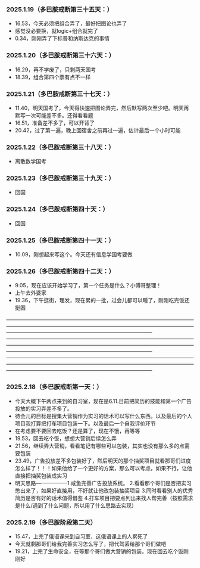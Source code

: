 ### 2025.1.19（多巴胺戒断第三十五天：）
- 16.53，今天必须把组合弄了，最好把图论也弄了
- 感觉没必要换，就logic+组合就完了
- 0.34，刚刚弄了下标普和纳斯达克的事情

### 2025.1.20（多巴胺戒断第三十六天：）
- 16.29，再不学废了，只剩两天国考
- 18.39，组合第四个票有点不一样

### 2025.1.21（多巴胺戒断第三十七天：）
- 11.40，明天国考了，今天得快速把图论弄完，然后默写两次至少吧。明天再默写一次可能差不多。还得看看题
- 16.51，准备差不多了，可以开背了
- 20.42，过了第一遍，晚上回宿舍之前再过一遍，估计最后一个小时可能

### 2025.1.22（多巴胺戒断第三十八天：）
- 离散数学国考

### 2025.1.23（多巴胺戒断第三十九天：）
- 回国

### 2025.1.24（多巴胺戒断第四十天：）
- 回国

### 2025.1.25（多巴胺戒断第四十一天：）
- 10.09，刚想起来写这个。今天还有信息学国考要做

### 2025.1.26（多巴胺戒断第四十二天：）
- 9.05，现在应该开始学习了，第一个任务是什么？小傅哥整理！
- 上午去外婆家
- 19.36，下午逛街，理发，现在累的一批，过会儿都可以睡了，刚刚吃完饭还挺困

————————————————————————————————————————————————————————————————————————————————————————————————————
————————————————————————————————————————————————————————————————————————————————————————————————————
————————————————————————————————————————————————————————————————————————————————————————————————————

### 2025.2.18（多巴胺戒断第一天：）
- 今天大概下午两点来到的自习室，现在是6.11.目前把简历的技能和第一个广告投放的实习弄差不多了。
- 待会儿的目标是搜集大营销作为实习的话术可以写什么东西。以及最后的个人项目我打算把打车项目包装一下。以及最后一个自我评价环节
- 在考虑要不要回去吃饭？还是算了，现在不饿，再等等
- 19.53，回去吃个饭，想想大营销后续怎么弄
- 21.56，继续弄大营销，看看笔记有哪些可以包装，其实也没有那么多的点需要包装
- 23.49，广告投放差不多包装好了，然后明天的那个抽奖项目就看那哥们进度怎么样了！！！如果他给了一个更好的方案，那么可以考虑，如果不行，让他直接把抽奖包装成实习
- 明天思路——————1.咸鱼完善广告投放系统。   2.看看那个哥们是否把实习憋出来了，如果好直接用，不好就让他改包装抽奖项目      3.同时看看别人的优秀简历是否有好的话术值得借鉴     4.打车项目把要点列出来找人帮完善（按照需求是什么/遇到了什么问题，所以用了什么思路去实现）

### 2025.2.19（多巴胺阶段第二天）
- 15.47，上完了俄语课来到自习室，这俄语课上的人累死了
- 今天就剩那哥们给我完善实习怎么写了，把代驾丢给那个哥们做吧
- 19.21，上完了生命安全，在等那个哥们做大营销的包装。现在回去吃个饭刚刚好
